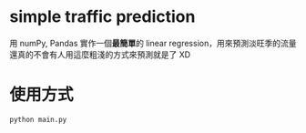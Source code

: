 # simple traffic prediction

用 numPy, Pandas 實作一個**最簡單**的 linear regression，用來預測淡旺季的流量  
還真的不會有人用這麼粗淺的方式來預測就是了 XD

# 使用方式

````
python main.py
````